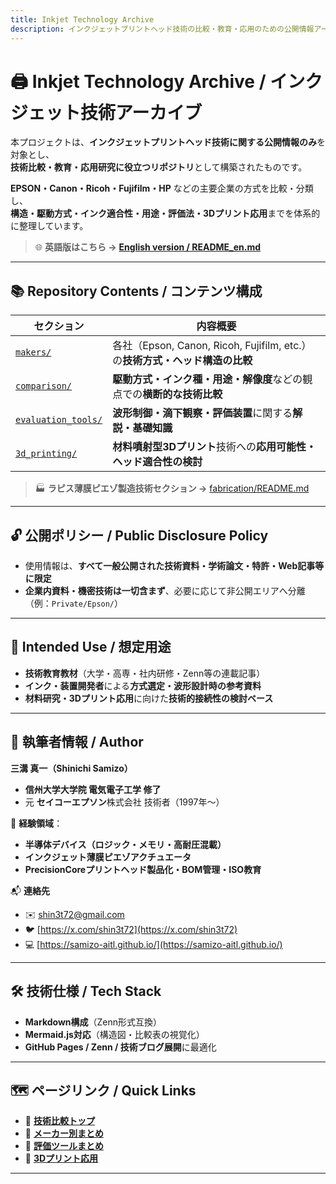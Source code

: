 ```yaml
---
title: Inkjet Technology Archive  
description: インクジェットプリントヘッド技術の比較・教育・応用のための公開情報アーカイブ  
---
```


# 🖨️ **Inkjet Technology Archive / インクジェット技術アーカイブ**

本プロジェクトは、**インクジェットプリントヘッド技術に関する公開情報のみ**を対象とし、  
**技術比較・教育・応用研究に役立つリポジトリ**として構築されたものです。

**EPSON・Canon・Ricoh・Fujifilm・HP** などの主要企業の方式を比較・分類し、  
**構造・駆動方式・インク適合性・用途・評価法・3Dプリント応用**までを体系的に整理しています。

> 🌐 **英語版はこちら →** [**English version / README_en.md**](./README_en.md)

---

## 📚 **Repository Contents / コンテンツ構成**

| セクション | 内容概要 |
|------------|----------|
| [`makers/`](./makers/) | 各社（Epson, Canon, Ricoh, Fujifilm, etc.）の**技術方式・ヘッド構造の比較** |
| [`comparison/`](./comparison/) | **駆動方式・インク種・用途・解像度**などの観点での**横断的な技術比較** |
| [`evaluation_tools/`](./evaluation_tools/) | **波形制御・滴下観察・評価装置**に関する**解説・基礎知識** |
| [`3d_printing/`](./3d_printing/) | **材料噴射型3Dプリント**技術への**応用可能性・ヘッド適合性の検討** |
> 🏭 **ラピス薄膜ピエゾ製造技術セクション →** [fabrication/README.md](./fabrication/README.md)

---

## 🔓 **公開ポリシー / Public Disclosure Policy**

- 使用情報は、**すべて一般公開された技術資料・学術論文・特許・Web記事等に限定**  
- **企業内資料・機密技術は一切含まず**、必要に応じて非公開エリアへ分離（例：`Private/Epson/`）

---

## 🎯 **Intended Use / 想定用途**

- **技術教育教材**（大学・高専・社内研修・Zenn等の連載記事）
- **インク・装置開発者**による**方式選定・波形設計時の参考資料**
- **材料研究・3Dプリント応用**に向けた**技術的接続性の検討ベース**

---

## 👤 **執筆者情報 / Author**

**三溝 真一（Shinichi Samizo）**  
- **信州大学大学院 電気電子工学 修了**  
- 元 **セイコーエプソン**株式会社 技術者（1997年〜）

📌 **経験領域**：  
- **半導体デバイス（ロジック・メモリ・高耐圧混載）**  
- **インクジェット薄膜ピエゾアクチュエータ**  
- **PrecisionCoreプリントヘッド製品化・BOM管理・ISO教育**

📬 **連絡先**  
- ✉️ [shin3t72@gmail.com](mailto:shin3t72@gmail.com)  
- 🐦 [https://x.com/shin3t72](https://x.com/shin3t72)  
- 💻 [https://samizo-aitl.github.io/](https://samizo-aitl.github.io/)

---

## 🛠 **技術仕様 / Tech Stack**

- **Markdown構成**（Zenn形式互換）  
- **Mermaid.js対応**（構造図・比較表の視覚化）  
- **GitHub Pages / Zenn / 技術ブログ展開**に最適化

---

## 🗺 **ページリンク / Quick Links**

- 🔗 [**技術比較トップ**](./comparison/)  
- 🔗 [**メーカー別まとめ**](./makers/)  
- 🔗 [**評価ツールまとめ**](./evaluation_tools/)  
- 🔗 [**3Dプリント応用**](./3d_printing/)

---
